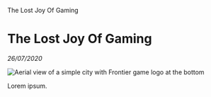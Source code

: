 The Lost Joy Of Gaming

# The Lost Joy Of Gaming
*26/07/2020*

![Aerial view of a simple city with Frontier game logo at the bottom](/assets/images/articles/joy/frontier-elite-2.png "Elite 2 Frontier")

Lorem ipsum.
